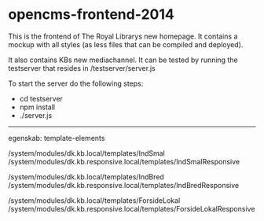 opencms-frontend-2014
=====================

This is the frontend of The Royal Librarys new homepage. It contains a mockup with all styles (as less files that can be compiled and deployed).

It also contains KBs new mediachannel. It can be tested by running the testserver that resides in /testserver/server.js

To start the server do the following steps:
* cd testserver
* npm install
* ./server.js


-----------

egenskab: template-elements

/system/modules/dk.kb.local/templates/IndSmal
/system/modules/dk.kb.responsive.local/templates/IndSmalResponsive


/system/modules/dk.kb.local/templates/IndBred
/system/modules/dk.kb.responsive.local/templates/IndBredResponsive


/system/modules/dk.kb.local/templates/ForsideLokal
/system/modules/dk.kb.responsive.local/templates/ForsideLokalResponsive
